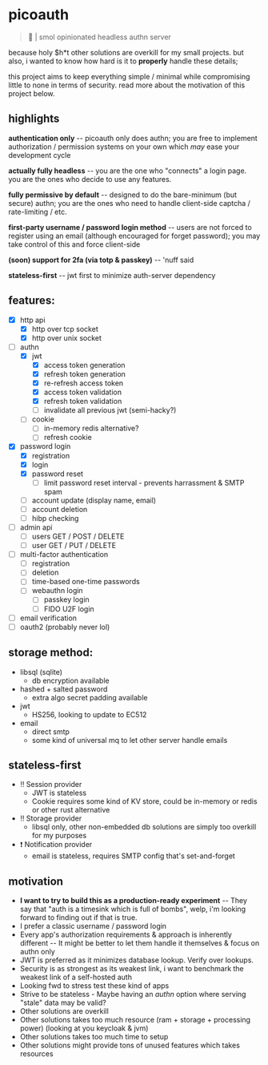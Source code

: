 # picoauth

> 🤝 | smol opinionated headless authn server

because holy $h\*t other solutions are overkill for my small projects. but also, i wanted to know how hard is it to **properly** handle these details;

this project aims to keep everything simple / minimal while compromising little to none in terms of security. read more about the motivation of this project below.

## highlights

**authentication only** -- picoauth only does authn; you are free to implement authorization / permission systems on your own which _may_ ease your development cycle

**actually fully headless** -- you are the one who "connects" a login page. you are the ones who decide to use any features.

**fully permissive by default** -- designed to do the bare-minimum (but secure) authn; you are the ones who need to handle client-side captcha / rate-limiting / etc.

**first-party username / password login method** -- users are not forced to register using an email (although encouraged for forget password); you may take control of this and force client-side

**(soon) support for 2fa (via totp & passkey)** -- 'nuff said

**stateless-first** -- jwt first to minimize auth-server dependency

## features:

- [x] http api
    - [x] http over tcp socket
    - [x] http over unix socket
- [ ] authn
    - [x] jwt
        - [x] access token generation
        - [x] refresh token generation
        - [x] re-refresh access token
        - [x] access token validation
        - [x] refresh token validation
        - [ ] invalidate all previous jwt (semi-hacky?)
    - [ ] cookie
        - [ ] in-memory redis alternative?
        - [ ] refresh cookie
- [x] password login
    - [x] registration
    - [x] login
    - [x] password reset
        - [ ] limit password reset interval - prevents harrassment & SMTP spam
    - [ ] account update (display name, email)
    - [ ] account deletion
    - [ ] hibp checking
- [ ] admin api
    - [ ] users GET / POST / DELETE
    - [ ] user GET / PUT / DELETE
- [ ] multi-factor authentication
    - [ ] registration
    - [ ] deletion
    - [ ] time-based one-time passwords
    - [ ] webauthn login
        - [ ] passkey login
        - [ ] FIDO U2F login
- [ ] email verification
- [ ] oauth2 (probably never lol)

## storage method:

- libsql (sqlite)
    - db encryption available
- hashed + salted password
    - extra algo secret padding available
- jwt
    - HS256, looking to update to EC512
- email
    - direct smtp
    - some kind of universal mq to let other server handle emails

## stateless-first

- ‼️ Session provider
    - JWT is stateless
    - Cookie requires some kind of KV store, could be in-memory or redis or other rust alternative
- ‼️ Storage provider
    - libsql only, other non-embedded db solutions are simply too overkill for my purposes
- ❗ Notification provider
    - email is stateless, requires SMTP config that's set-and-forget

## motivation

- **I want to try to build this as a production-ready experiment** -- They say that "auth is a timesink which is full of bombs", welp, i'm looking forward to finding out if that is true.
- I prefer a classic username / password login
- Every app's authorization requirements & approach is inherently different -- It might be better to let them handle it themselves & focus on authn only
- JWT is preferred as it minimizes database lookup. Verify over lookups.
- Security is as strongest as its weakest link, i want to benchmark the weakest link of a self-hosted auth
- Looking fwd to stress test these kind of apps
- Strive to be stateless - Maybe having an _authn_ option where serving "stale" data may be valid?
- Other solutions are overkill
- Other solutions takes too much resource (ram + storage + processing power) (looking at you keycloak & jvm)
- Other solutions takes too much time to setup
- Other solutions might provide tons of unused features which takes resources
